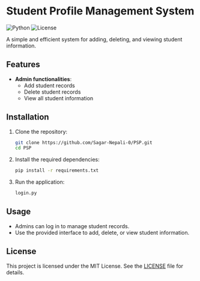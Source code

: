 # Student Profile Management System

![Python](https://img.shields.io/badge/python-3.8+-blue.svg)
![License](https://img.shields.io/badge/license-MIT-green.svg)

A simple and efficient system for adding, deleting, and viewing student information.

## Features

- **Admin functionalities**:
  - Add student records
  - Delete student records
  - View all student information

## Installation

1. Clone the repository:
   ```bash
   git clone https://github.com/Sagar-Nepali-0/PSP.git
   cd PSP
   ```

2. Install the required dependencies:
   ```bash
   pip install -r requirements.txt
   ```

3. Run the application:
   ```bash
   login.py
   ```

## Usage

- Admins can log in to manage student records.
- Use the provided interface to add, delete, or view student information.

## License

This project is licensed under the MIT License. See the [LICENSE](LICENSE) file for details.
